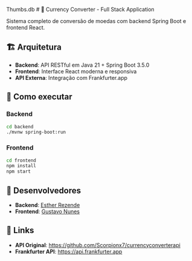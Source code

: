 Thumbs.db  # 💱 Currency Converter - Full Stack Application 
 
Sistema completo de conversão de moedas com backend Spring Boot e frontend React. 
 
## 🏗️ Arquitetura 
 
- **Backend**: API RESTful em Java 21 + Spring Boot 3.5.0 
- **Frontend**: Interface React moderna e responsiva 
- **API Externa**: Integração com Frankfurter.app 
 
## 🚀 Como executar 
 
### Backend 
```bash 
cd backend 
./mvnw spring-boot:run 
``` 
 
### Frontend 
```bash 
cd frontend 
npm install 
npm start 
``` 
 
## 👥 Desenvolvedores 
 
- **Backend**: [Esther Rezende](https://github.com/Scorpionx7) 
- **Frontend**: [Gustavo Nunes](https://github.com/voidGustavoNunes) 
 
## 🔗 Links 
 
- **API Original**: https://github.com/Scorpionx7/currencyconverterapi 
- **Frankfurter API**: https://api.frankfurter.app 
